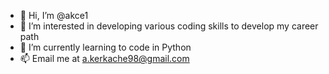 - 👋 Hi, I’m @akce1
- 👀 I’m interested in developing various coding skills to develop my career path
- 🌱 I’m currently learning to code in Python
- 📫 Email me at a.kerkache98@gmail.com
